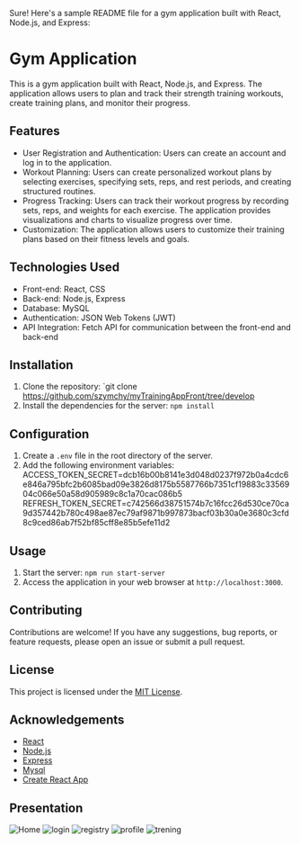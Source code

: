 Sure! Here's a sample README file for a gym application built with React, Node.js, and Express:

# Gym Application

This is a gym application built with React, Node.js, and Express. The application allows users to plan and track their strength training workouts, create training plans, and monitor their progress.

## Features

- User Registration and Authentication: Users can create an account and log in to the application.
- Workout Planning: Users can create personalized workout plans by selecting exercises, specifying sets, reps, and rest periods, and creating structured routines.
- Progress Tracking: Users can track their workout progress by recording sets, reps, and weights for each exercise. The application provides visualizations and charts to visualize progress over time.
- Customization: The application allows users to customize their training plans based on their fitness levels and goals.

## Technologies Used

- Front-end: React, CSS
- Back-end: Node.js, Express
- Database: MySQL
- Authentication: JSON Web Tokens (JWT)
- API Integration: Fetch API for communication between the front-end and back-end

## Installation

1. Clone the repository: `git clone https://github.com/szymchy/myTrainingAppFront/tree/develop
2. Install the dependencies for the server: `npm install`

## Configuration

1. Create a `.env` file in the root directory of the server.
2. Add the following environment variables:
ACCESS_TOKEN_SECRET=dcb16b00b8141e3d048d0237f972b0a4cdc6e846a795bfc2b6085bad09e3826d8175b5587766b7351cf19883c3356904c066e50a58d905989c8c1a70cac086b5
REFRESH_TOKEN_SECRET=c742566d38751574b7c16fcc26d530ce70ca9d357442b780c498ae87ec79af9871b997873bacf03b30a0e3680c3cfd8c9ced86ab7f52bf85cff8e85b5efe11d2

## Usage

1. Start the server: `npm run start-server`
2. Access the application in your web browser at `http://localhost:3000`.

## Contributing

Contributions are welcome! If you have any suggestions, bug reports, or feature requests, please open an issue or submit a pull request.

## License

This project is licensed under the [MIT License](https://opensource.org/licenses/MIT).

## Acknowledgements

- [React](https://reactjs.org)
- [Node.js](https://nodejs.org)
- [Express](https://expressjs.com)
- [Mysql](https://www.mysql.com/)
- [Create React App](https://create-react-app.dev)

## Presentation

![Home](https://github.com/szymchy/myTrainingAppFront/assets/124246021/8c9673a4-5ed3-4177-9e1e-8e47f2599061)
![login](https://github.com/szymchy/myTrainingAppFront/assets/124246021/83499e77-aee2-4524-8daa-a9470b82a915)
![registry](https://github.com/szymchy/myTrainingAppFront/assets/124246021/02d257dd-8c7f-424c-b94a-b5d6a212417b)
![profile](https://github.com/szymchy/myTrainingAppFront/assets/124246021/260560e4-1424-4340-b454-f565e9d00e03)
![trening](https://github.com/szymchy/myTrainingAppFront/assets/124246021/30899636-687f-4fba-855d-ef243f767268)










